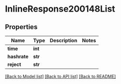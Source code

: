 # InlineResponse200148List

## Properties
Name | Type | Description | Notes
------------ | ------------- | ------------- | -------------
**time** | **int** |  | 
**hashrate** | **str** |  | 
**reject** | **str** |  | 

[[Back to Model list]](../README.md#documentation-for-models) [[Back to API list]](../README.md#documentation-for-api-endpoints) [[Back to README]](../README.md)

